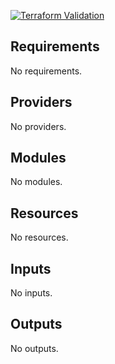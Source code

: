 
[![Terraform Validation](https://github.com/HappyPathway/terraform-aws-vpc-services/actions/workflows/terraform.yaml/badge.svg)](https://github.com/HappyPathway/terraform-aws-vpc-services/actions/workflows/terraform.yaml)

<!-- BEGIN_TF_DOCS -->
## Requirements

No requirements.

## Providers

No providers.

## Modules

No modules.

## Resources

No resources.

## Inputs

No inputs.

## Outputs

No outputs.
<!-- END_TF_DOCS -->